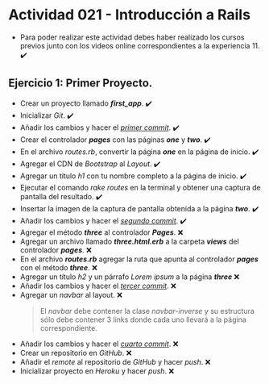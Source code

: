 # Actividad 021 - Introducción a Rails

- Para poder realizar este actividad debes haber realizado los cursos previos junto con los videos online correspondientes a la experiencia 11. :heavy_check_mark:

## Ejercicio 1: Primer Proyecto.

- Crear un proyecto llamado ***first_app***. :heavy_check_mark:
- Inicializar *Git*. :heavy_check_mark:
- Añadir los cambios y hacer el <u>*primer commit*</u>. :heavy_check_mark:
- Crear el controlador ***pages*** con las páginas ***one*** y ***two***. :heavy_check_mark:
- En el archivo *routes.rb*, convertir la página ***one*** en la página de inicio. :heavy_check_mark:
- Agregar el CDN de *Bootstrap* al *Layout*. :heavy_check_mark:
- Agregar un título *h1* con tu nombre completo a la página de inicio. :heavy_check_mark:
- Ejecutar el comando *rake routes* en la terminal y obtener una captura de pantalla del resultado. :heavy_check_mark:
- Insertar la imagen de la captura de pantalla obtenida a la página ***two***. :heavy_check_mark:
- Añadir los cambios y hacer el <u>*segundo commit*</u>. :heavy_check_mark:
- Agregar el método ***three*** al controlador ***Pages***. :x:
- Agregar un archivo llamado ***three.html.erb*** a la carpeta ***views*** del controlador ***pages***. :x:
- En el archivo ***routes.rb*** agregar la ruta que apunta al controlador ***pages*** con el método ***three***. :x:
- Agregar un título *h2* y un párrafo *Lorem ipsum* a la página ***three*** :x:
- Añadir los cambios y hacer el <u>*tercer commit*</u>. :x:
- Agregar un *navbar* al layout. :x:
  > El *navbar* debe contener la clase *navbar-inverse* y su estructura sólo debe contener 3 links donde cada uno llevará a la página correspondiente.
- Añadir los cambios y hacer el <u>*cuarto commit*</u>. :x:
- Crear un repositorio en *GitHub*. :x:
- Añadir el *remote* al repositorio de *GitHub* y hacer *push*. :x:
- Inicializar proyecto en *Heroku* y hacer *push*. :x: